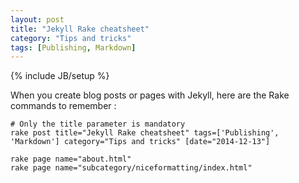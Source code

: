 ```yaml
---
layout: post
title: "Jekyll Rake cheatsheet"
category: "Tips and tricks"
tags: [Publishing, Markdown]
---
```

{% include JB/setup %}

When you create blog posts or pages with Jekyll, here are the Rake commands to remember :

    # Only the title parameter is mandatory
    rake post title="Jekyll Rake cheatsheet" tags=['Publishing', 'Markdown'] category="Tips and tricks" [date="2014-12-13"]

    rake page name="about.html"
    rake page name="subcategory/niceformatting/index.html"
